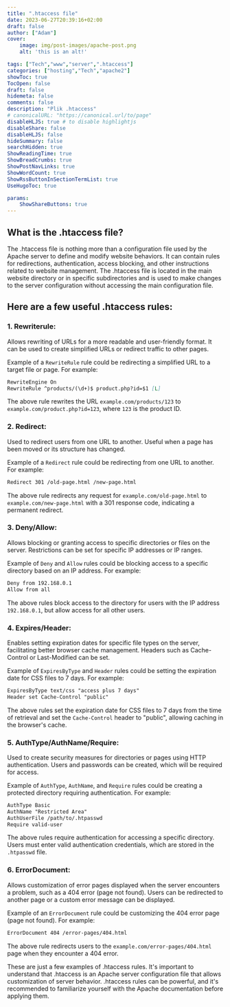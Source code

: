 ```yaml
---
title: ".htaccess file"
date: 2023-06-27T20:39:16+02:00
draft: false
author: ["Adam"]
cover:
    image: img/post-images/apache-post.png
    alt: 'this is an alt!'

tags: ["Tech","www","server",".htaccess"] 
categories: ["hosting","Tech","apache2"]
showToc: true
TocOpen: false
draft: false
hidemeta: false
comments: false
description: "Plik .htaccess"
# canonicalURL: "https://canonical.url/to/page"
disableHLJS: true # to disable highlightjs
disableShare: false
disableHLJS: false
hideSummary: false
searchHidden: true
ShowReadingTime: true
ShowBreadCrumbs: true
ShowPostNavLinks: true
ShowWordCount: true
ShowRssButtonInSectionTermList: true
UseHugoToc: true

params:
    ShowShareButtons: true
---
```


## What is the .htaccess file?

The .htaccess file is nothing more than a configuration file used by the Apache server to define and modify website behaviors. It can contain rules for redirections, authentication, access blocking, and other instructions related to website management. The .htaccess file is located in the main website directory or in specific subdirectories and is used to make changes to the server configuration without accessing the main configuration file.

## Here are a few useful .htaccess rules:

### 1. **Rewriterule**:
Allows rewriting of URLs for a more readable and user-friendly format. It can be used to create simplified URLs or redirect traffic to other pages.

Example of a `RewriteRule` rule could be redirecting a simplified URL to a target file or page. For example:

```markdown
RewriteEngine On
RewriteRule ^products/(\d+)$ product.php?id=$1 [L]
```

The above rule rewrites the URL `example.com/products/123` to `example.com/product.php?id=123`, where `123` is the product ID.

### 2. **Redirect**:
Used to redirect users from one URL to another. Useful when a page has been moved or its structure has changed.

Example of a `Redirect` rule could be redirecting from one URL to another. For example:

```markdown
Redirect 301 /old-page.html /new-page.html
```

The above rule redirects any request for `example.com/old-page.html` to `example.com/new-page.html` with a 301 response code, indicating a permanent redirect.

### 3. **Deny/Allow**:
Allows blocking or granting access to specific directories or files on the server. Restrictions can be set for specific IP addresses or IP ranges.

Example of `Deny` and `Allow` rules could be blocking access to a specific directory based on an IP address. For example:

```markdown
Deny from 192.168.0.1
Allow from all
```

The above rules block access to the directory for users with the IP address `192.168.0.1`, but allow access for all other users.

### 4. **Expires/Header**:
Enables setting expiration dates for specific file types on the server, facilitating better browser cache management. Headers such as Cache-Control or Last-Modified can be set.

Example of `ExpiresByType` and `Header` rules could be setting the expiration date for CSS files to 7 days. For example:

```markdown
ExpiresByType text/css "access plus 7 days"
Header set Cache-Control "public"
```

The above rules set the expiration date for CSS files to 7 days from the time of retrieval and set the `Cache-Control` header to "public", allowing caching in the browser's cache.

### 5. **AuthType/AuthName/Require**:
Used to create security measures for directories or pages using HTTP authentication. Users and passwords can be created, which will be required for access.

Example of `AuthType`, `AuthName`, and `Require` rules could be creating a protected directory requiring authentication. For example:

```markdown
AuthType Basic
AuthName "Restricted Area"
AuthUserFile /path/to/.htpasswd
Require valid-user
```

The above rules require authentication for accessing a specific directory. Users must enter valid authentication credentials, which are stored in the `.htpasswd` file.

### 6. **ErrorDocument**:
Allows customization of error pages displayed when the server encounters a problem, such as a 404 error (page not found). Users can be redirected to another page or a custom error message can be displayed.

Example of an `ErrorDocument` rule could be customizing the 404 error page (page not found). For example:

```markdown
ErrorDocument 404 /error-pages/404.html
```

The above rule redirects users to the `example.com/error-pages/404.html` page when they encounter a 404 error.

These are just a few examples of .htaccess rules. It's important to understand that .htaccess is an Apache server configuration file that allows customization of server behavior. .htaccess rules can be powerful, and it's recommended to familiarize yourself with the Apache documentation before applying them.
